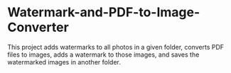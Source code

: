 # Watermark-and-PDF-to-Image-Converter
This project adds watermarks to all photos in a given folder, converts PDF files to images, adds a watermark to those images, and saves the watermarked images in another folder.
